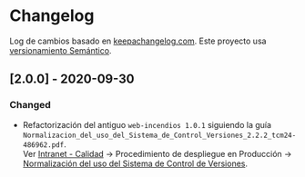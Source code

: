 # Changelog

Log de cambios basado en [keepachangelog.com](https://keepachangelog.com/es-ES).
Este proyecto usa [versionamiento Semántico](https://semver.org/spec/v2.0.0.html).

## [2.0.0] - 2020-09-30

### Changed

- Refactorización del antiguo `web-incendios 1.0.1` siguiendo la guía `Normalizacion_del_uso_del_Sistema_de_Control_Versiones_2.2.2_tcm24-486962.pdf`.  
Ver [Intranet - Calidad](https://intranet.mapama.es/documentacion-y-formularios/calidad/) ->  Procedimiento de despliegue en Producción -> [Normalización del uso del Sistema de Control de Versiones](https://intranet.mapama.es/images/Normalizacion_del_uso_del_Sistema_de_Control_Versiones_2.2.2_tcm24-486962.pdf).
